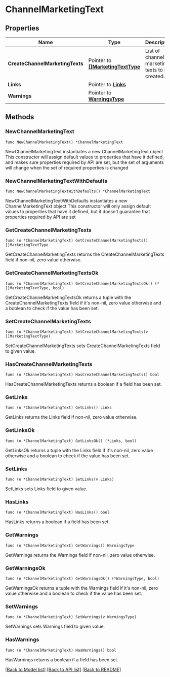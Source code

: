 # ChannelMarketingText

## Properties

Name | Type | Description | Notes
------------ | ------------- | ------------- | -------------
**CreateChannelMarketingTexts** | Pointer to [**[]MarketingTextType**](MarketingTextType.md) | List of channel marketing texts to be created. | [optional] 
**Links** | Pointer to [**Links**](Links.md) |  | [optional] 
**Warnings** | Pointer to [**WarningsType**](WarningsType.md) |  | [optional] 

## Methods

### NewChannelMarketingText

`func NewChannelMarketingText() *ChannelMarketingText`

NewChannelMarketingText instantiates a new ChannelMarketingText object
This constructor will assign default values to properties that have it defined,
and makes sure properties required by API are set, but the set of arguments
will change when the set of required properties is changed

### NewChannelMarketingTextWithDefaults

`func NewChannelMarketingTextWithDefaults() *ChannelMarketingText`

NewChannelMarketingTextWithDefaults instantiates a new ChannelMarketingText object
This constructor will only assign default values to properties that have it defined,
but it doesn't guarantee that properties required by API are set

### GetCreateChannelMarketingTexts

`func (o *ChannelMarketingText) GetCreateChannelMarketingTexts() []MarketingTextType`

GetCreateChannelMarketingTexts returns the CreateChannelMarketingTexts field if non-nil, zero value otherwise.

### GetCreateChannelMarketingTextsOk

`func (o *ChannelMarketingText) GetCreateChannelMarketingTextsOk() (*[]MarketingTextType, bool)`

GetCreateChannelMarketingTextsOk returns a tuple with the CreateChannelMarketingTexts field if it's non-nil, zero value otherwise
and a boolean to check if the value has been set.

### SetCreateChannelMarketingTexts

`func (o *ChannelMarketingText) SetCreateChannelMarketingTexts(v []MarketingTextType)`

SetCreateChannelMarketingTexts sets CreateChannelMarketingTexts field to given value.

### HasCreateChannelMarketingTexts

`func (o *ChannelMarketingText) HasCreateChannelMarketingTexts() bool`

HasCreateChannelMarketingTexts returns a boolean if a field has been set.

### GetLinks

`func (o *ChannelMarketingText) GetLinks() Links`

GetLinks returns the Links field if non-nil, zero value otherwise.

### GetLinksOk

`func (o *ChannelMarketingText) GetLinksOk() (*Links, bool)`

GetLinksOk returns a tuple with the Links field if it's non-nil, zero value otherwise
and a boolean to check if the value has been set.

### SetLinks

`func (o *ChannelMarketingText) SetLinks(v Links)`

SetLinks sets Links field to given value.

### HasLinks

`func (o *ChannelMarketingText) HasLinks() bool`

HasLinks returns a boolean if a field has been set.

### GetWarnings

`func (o *ChannelMarketingText) GetWarnings() WarningsType`

GetWarnings returns the Warnings field if non-nil, zero value otherwise.

### GetWarningsOk

`func (o *ChannelMarketingText) GetWarningsOk() (*WarningsType, bool)`

GetWarningsOk returns a tuple with the Warnings field if it's non-nil, zero value otherwise
and a boolean to check if the value has been set.

### SetWarnings

`func (o *ChannelMarketingText) SetWarnings(v WarningsType)`

SetWarnings sets Warnings field to given value.

### HasWarnings

`func (o *ChannelMarketingText) HasWarnings() bool`

HasWarnings returns a boolean if a field has been set.


[[Back to Model list]](../README.md#documentation-for-models) [[Back to API list]](../README.md#documentation-for-api-endpoints) [[Back to README]](../README.md)


